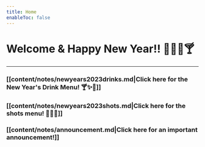 ```yaml
---
title: Home
enableToc: false
---
```


# Welcome & Happy New Year!! 🥳🎉🍾🍸

---

### [[content/notes/newyears2023drinks.md|Click here for the New Year's Drink Menu! 🍸✨🍹]]

### [[content/notes/newyears2023shots.md|Click here for the shots menu! 🥴💯🤯]]

### [[content/notes/announcement.md|Click here for an important announcement!]]